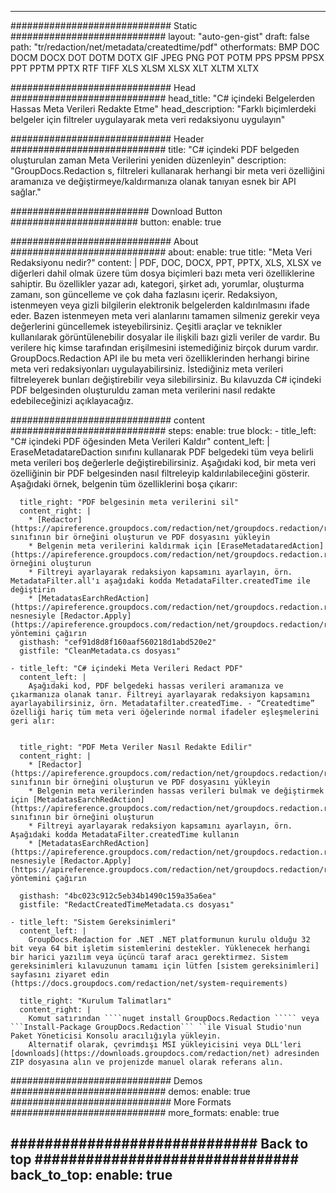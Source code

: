 
---
############################# Static ############################
layout: "auto-gen-gist" 
draft: false
path: "tr/redaction/net/metadata/createdtime/pdf"
otherformats: BMP DOC DOCM DOCX DOT DOTM DOTX GIF JPEG PNG POT POTM PPS PPSM PPSX PPT PPTM PPTX RTF TIFF XLS XLSM XLSX XLT XLTM XLTX  

############################# Head ############################
head_title: "C# içindeki Belgelerden Hassas Meta Verileri Redakte Etme"
head_description: "Farklı biçimlerdeki belgeler için filtreler uygulayarak meta veri redaksiyonu uygulayın"

############################# Header ############################
title: "C# içindeki PDF belgeden oluşturulan zaman Meta Verilerini yeniden düzenleyin"
description: "GroupDocs.Redaction s, filtreleri kullanarak herhangi bir meta veri özelliğini aramanıza ve değiştirmeye/kaldırmanıza olanak tanıyan esnek bir API sağlar."

######################### Download Button #######################
button:
    enable: true

############################# About ############################
about:
    enable: true
    title: "Meta Veri Redaksiyonu nedir?"
    content: |
        PDF, DOC, DOCX, PPT, PPTX, XLS, XLSX ve diğerleri dahil olmak üzere tüm dosya biçimleri bazı meta veri özelliklerine sahiptir. Bu özellikler yazar adı, kategori, şirket adı, yorumlar, oluşturma zamanı, son güncelleme ve çok daha fazlasını içerir. Redaksiyon, istenmeyen veya gizli bilgilerin elektronik belgelerden kaldırılmasını ifade eder. Bazen istenmeyen meta veri alanlarını tamamen silmeniz gerekir veya değerlerini güncellemek isteyebilirsiniz. Çeşitli araçlar ve teknikler kullanılarak görüntülenebilir dosyalar ile ilişkili bazı gizli veriler de vardır. Bu verilere hiç kimse tarafından erişilmesini istemediğiniz birçok durum vardır. GroupDocs.Redaction API ile bu meta veri özelliklerinden herhangi birine meta veri redaksiyonları uygulayabilirsiniz. İstediğiniz meta verileri filtreleyerek bunları değiştirebilir veya silebilirsiniz. Bu kılavuzda C# içindeki PDF belgesinden oluşturuldu zaman meta verilerini nasıl redakte edebileceğinizi açıklayacağız.

############################# content ############################
steps:
    enable: true
    block:
    - title_left: "C# içindeki PDF öğesinden Meta Verileri Kaldır"
      content_left: |
        EraseMetadatareDaction sınıfını kullanarak PDF belgedeki tüm veya belirli meta verileri boş değerlerle değiştirebilirsiniz. Aşağıdaki kod, bir meta veri özelliğinin bir PDF belgesinden nasıl filtreleyip kaldırılabileceğini gösterir. Aşağıdaki örnek, belgenin tüm özelliklerini boşa çıkarır:
        

      title_right: "PDF belgesinin meta verilerini sil"
      content_right: |
        * [Redactor](https://apireference.groupdocs.com/redaction/net/groupdocs.redaction/redactor) sınıfının bir örneğini oluşturun ve PDF dosyasını yükleyin
        * Belgenin meta verilerini kaldırmak için [EraseMetadataredAction](https://apireference.groupdocs.com/redaction/net/groupdocs.redaction.redactions/erasemetadataredaction) örneğini oluşturun
        * Filtreyi ayarlayarak redaksiyon kapsamını ayarlayın, örn. MetadataFilter.all'ı aşağıdaki kodda MetadataFilter.createdTime ile değiştirin
        * [MetadatasEarchRedAction](https://apireference.groupdocs.com/redaction/net/groupdocs.redaction.redactions/metadatasearchredaction) nesnesiyle [Redactor.Apply](https://apireference.groupdocs.com/redaction/net/groupdocs.redaction/redactor/methods/apply/index) yöntemini çağırın        
      gisthash: "cef91d8d8f160aaf560218d1abd520e2"
      gistfile: "CleanMetadata.cs dosyası"

    - title_left: "C# içindeki Meta Verileri Redact PDF"
      content_left: |
        Aşağıdaki kod, PDF belgedeki hassas verileri aramanıza ve çıkarmanıza olanak tanır. Filtreyi ayarlayarak redaksiyon kapsamını ayarlayabilirsiniz, örn. Metadatafilter.createdTime. - “Createdtime” özelliği hariç tüm meta veri öğelerinde normal ifadeler eşleşmelerini geri alır:
        
        
      title_right: "PDF Meta Veriler Nasıl Redakte Edilir"
      content_right: |
        * [Redactor](https://apireference.groupdocs.com/redaction/net/groupdocs.redaction/redactor) sınıfının bir örneğini oluşturun ve PDF dosyasını yükleyin
        * Belgenin meta verilerinden hassas verileri bulmak ve değiştirmek için [MetadatasEarchRedAction](https://apireference.groupdocs.com/redaction/net/groupdocs.redaction.redactions/metadatasearchredaction) sınıfının bir örneğini oluşturun
        * Filtreyi ayarlayarak redaksiyon kapsamını ayarlayın, örn. Aşağıdaki kodda MetadataFilter.createdTime kullanın 
        * [MetadatasEarchRedAction](https://apireference.groupdocs.com/redaction/net/groupdocs.redaction.redactions/metadatasearchredaction) nesnesiyle [Redactor.Apply](https://apireference.groupdocs.com/redaction/net/groupdocs.redaction/redactor/methods/apply/index) yöntemini çağırın
        
      gisthash: "4bc023c912c5eb34b1490c159a35a6ea"
      gistfile: "RedactCreatedTimeMetadata.cs dosyası"

    - title_left: "Sistem Gereksinimleri"
      content_left: |
        GroupDocs.Redaction for .NET .NET platformunun kurulu olduğu 32 bit veya 64 bit işletim sistemlerini destekler. Yüklenecek herhangi bir harici yazılım veya üçüncü taraf aracı gerektirmez. Sistem gereksinimleri kılavuzunun tamamı için lütfen [sistem gereksinimleri] sayfasını ziyaret edin (https://docs.groupdocs.com/redaction/net/system-requirements)
        
      title_right: "Kurulum Talimatları"
      content_right: |
        Komut satırından ````nuget install GroupDocs.Redaction ````` veya ```Install-Package GroupDocs.Redaction``` ``ile Visual Studio'nun Paket Yöneticisi Konsolu aracılığıyla yükleyin. 
        Alternatif olarak, çevrimdışı MSI yükleyicisini veya DLL'leri [downloads](https://downloads.groupdocs.com/redaction/net) adresinden ZIP dosyasına alın ve projenizde manuel olarak referans alın.

############################# Demos ############################
demos:
    enable: true
############################# More Formats ############################
more_formats:
    enable: true

############################# Back to top ###############################
back_to_top:
    enable: true
---
